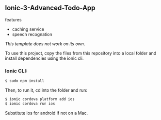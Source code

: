 ## Ionic-3-Advanced-Todo-App
features
- caching service
- speech recognation

*This template does not work on its own*.

To use this project, copy the files from this repository into a local folder and install dependencies using the ionic cli.

### Ionic CLI:

```bash
$ sudo npm install
```

Then, to run it, cd into the folder and run:

```bash
$ ionic cordova platform add ios
$ ionic cordova run ios
```

Substitute ios for android if not on a Mac.

